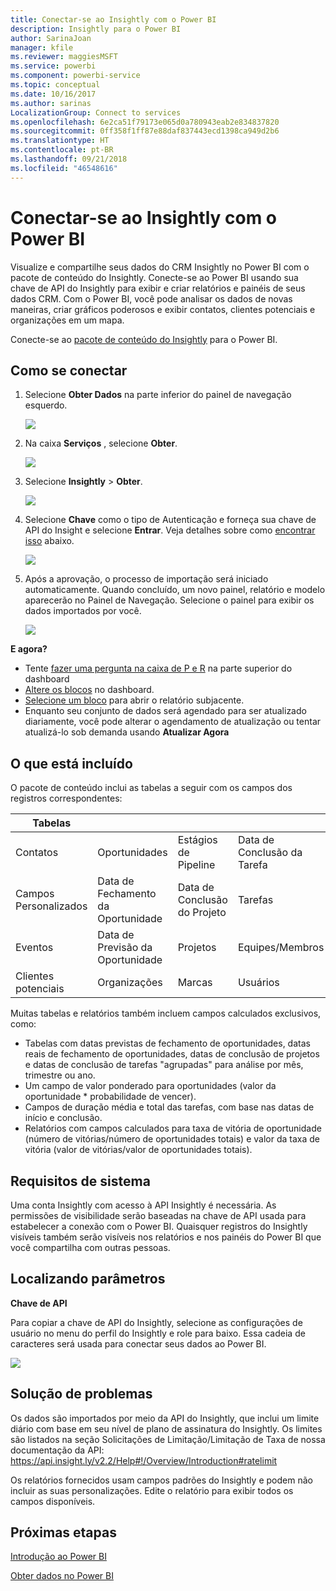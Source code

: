 ```yaml
---
title: Conectar-se ao Insightly com o Power BI
description: Insightly para o Power BI
author: SarinaJoan
manager: kfile
ms.reviewer: maggiesMSFT
ms.service: powerbi
ms.component: powerbi-service
ms.topic: conceptual
ms.date: 10/16/2017
ms.author: sarinas
LocalizationGroup: Connect to services
ms.openlocfilehash: 6e2ca51f79173e065d0a780943eab2e834837820
ms.sourcegitcommit: 0ff358f1ff87e88daf837443ecd1398ca949d2b6
ms.translationtype: HT
ms.contentlocale: pt-BR
ms.lasthandoff: 09/21/2018
ms.locfileid: "46548616"
---
```

# <a name="connect-to-insightly-with-power-bi"></a>Conectar-se ao Insightly com o Power BI
Visualize e compartilhe seus dados do CRM Insightly no Power BI com o pacote de conteúdo do Insightly. Conecte-se ao Power BI usando sua chave de API do Insightly para exibir e criar relatórios e painéis de seus dados CRM. Com o Power BI, você pode analisar os dados de novas maneiras, criar gráficos poderosos e exibir contatos, clientes potenciais e organizações em um mapa.

Conecte-se ao [pacote de conteúdo do Insightly](https://app.powerbi.com/getdata/services/insightly) para o Power BI.

## <a name="how-to-connect"></a>Como se conectar
1. Selecione **Obter Dados** na parte inferior do painel de navegação esquerdo.
   
   ![](media/service-connect-to-insightly/getdata.png)
2. Na caixa **Serviços** , selecione **Obter**.
   
   ![](media/service-connect-to-insightly/services.png)
3. Selecione **Insightly** \>  **Obter**.
   
   ![](media/service-connect-to-insightly/insightly.png)
4. Selecione **Chave** como o tipo de Autenticação e forneça sua chave de API do Insight e selecione **Entrar**. Veja detalhes sobre como [encontrar isso](#FindingParams) abaixo.
   
   ![](media/service-connect-to-insightly/creds.png)
5. Após a aprovação, o processo de importação será iniciado automaticamente. Quando concluído, um novo painel, relatório e modelo aparecerão no Painel de Navegação. Selecione o painel para exibir os dados importados por você.
   
     ![](media/service-connect-to-insightly/dashboard.png)

**E agora?**

* Tente [fazer uma pergunta na caixa de P e R](consumer/end-user-q-and-a.md) na parte superior do dashboard
* [Altere os blocos](service-dashboard-edit-tile.md) no dashboard.
* [Selecione um bloco](consumer/end-user-tiles.md) para abrir o relatório subjacente.
* Enquanto seu conjunto de dados será agendado para ser atualizado diariamente, você pode alterar o agendamento de atualização ou tentar atualizá-lo sob demanda usando **Atualizar Agora**

## <a name="whats-included"></a>O que está incluído
O pacote de conteúdo inclui as tabelas a seguir com os campos dos registros correspondentes:

| Tabelas |  |  |  |
| --- | --- | --- | --- |
| Contatos |Oportunidades |Estágios de Pipeline |Data de Conclusão da Tarefa |
| Campos Personalizados |Data de Fechamento da Oportunidade |Data de Conclusão do Projeto |Tarefas |
| Eventos |Data de Previsão da Oportunidade |Projetos |Equipes/Membros |
| Clientes potenciais |Organizações |Marcas |Usuários |

Muitas tabelas e relatórios também incluem campos calculados exclusivos, como:  

* Tabelas com datas previstas de fechamento de oportunidades, datas reais de fechamento de oportunidades, datas de conclusão de projetos e datas de conclusão de tarefas "agrupadas" para análise por mês, trimestre ou ano.  
* Um campo de valor ponderado para oportunidades (valor da oportunidade * probabilidade de vencer).  
* Campos de duração média e total das tarefas, com base nas datas de início e conclusão.  
* Relatórios com campos calculados para taxa de vitória de oportunidade (número de vitórias/número de oportunidades totais) e valor da taxa de vitória (valor de vitórias/valor de oportunidades totais).  

## <a name="system-requirements"></a>Requisitos de sistema
Uma conta Insightly com acesso à API Insightly é necessária. As permissões de visibilidade serão baseadas na chave de API usada para estabelecer a conexão com o Power BI. Quaisquer registros do Insightly visíveis também serão visíveis nos relatórios e nos painéis do Power BI que você compartilha com outras pessoas.

<a name="FindingParams"></a>

## <a name="finding-parameters"></a>Localizando parâmetros
**Chave de API**

Para copiar a chave de API do Insightly, selecione as configurações de usuário no menu do perfil do Insightly e role para baixo. Essa cadeia de caracteres será usada para conectar seus dados ao Power BI.

![](media/service-connect-to-insightly/findapi.png)

## <a name="troubleshooting"></a>Solução de problemas
Os dados são importados por meio da API do Insightly, que inclui um limite diário com base em seu nível de plano de assinatura do Insightly. Os limites são listados na seção Solicitações de Limitação/Limitação de Taxa de nossa documentação da API: https://api.insight.ly/v2.2/Help#!/Overview/Introduction#ratelimit

Os relatórios fornecidos usam campos padrões do Insightly e podem não incluir as suas personalizações. Edite o relatório para exibir todos os campos disponíveis.

## <a name="next-steps"></a>Próximas etapas
[Introdução ao Power BI](service-get-started.md)

[Obter dados no Power BI](service-get-data.md)

